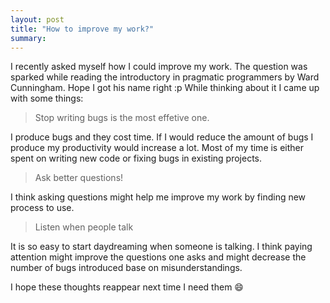 ```yaml
---
layout: post
title: "How to improve my work?"
summary:
---
```


I recently asked myself how I could improve my work.  The question was sparked
while reading the introductory in pragmatic programmers by Ward Cunningham.
Hope I got his name right :p While thinking about it I came up with some things:

> Stop writing bugs is the most effetive one.

I produce bugs and they cost time. If I would reduce the amount of bugs I
produce my productivity would increase a lot. Most of my time is either spent on
writing new code or fixing bugs in existing projects.

> Ask better questions!

I think asking questions might help me improve my work by finding new process to
use.

> Listen when people talk

It is so easy to start daydreaming when someone is talking. I think paying
attention might improve the questions one asks and might decrease the number of
bugs introduced base on misunderstandings.

I hope these thoughts reappear next time I need them :smile:
